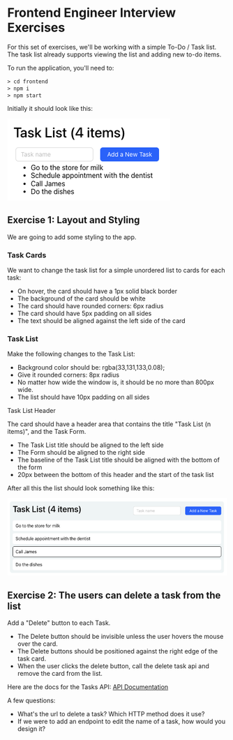 # Frontend Engineer Interview Exercises

For this set of exercises, we'll be working with a simple To-Do / Task list.
The task list already supports viewing the list and adding new to-do items.

To run the application, you'll need to:

```shell
> cd frontend
> npm i
> npm start
```

Initially it should look like this:

![Initial app](images/basic-task-list.png)


## Exercise 1: Layout and Styling

We are going to add some styling to the app.

### Task Cards

We want to change the task list for a simple unordered list to cards for each task:

* On hover, the card should have a 1px solid black border
* The background of the card should be white
* The card should have rounded corners: 6px radius
* The card should have 5px padding on all sides
* The text should be aligned against the left side of the card

### Task List

Make the following changes to the Task List:

* Background color should be: rgba(33,131,133,0.08);
* Give it rounded corners: 8px radius
* No matter how wide the window is, it should be no more than 800px wide.
* The list should have 10px padding on all sides

Task List Header

The card should have a header area that contains the title "Task List (n items)", and the Task Form. 
* The Task List title should be aligned to the left side
* The Form should be aligned to the right side
* The baseline of the Task List title should be aligned with the bottom of the form
* 20px between the bottom of this header and the start of the task list

After all this the list should look something like this:

![Styled app](./images/styled-list.png)

## Exercise 2: The users can delete a task from the list

Add a "Delete" button to each Task.

* The Delete button should be invisible unless the user hovers the mouse over the card.
* The Delete buttons should be positioned against the right edge of the task card.
* When the user clicks the delete button, call the delete task api and remove the card from the list.

Here are the docs for the Tasks API:
[API Documentation](./frontend/openapi.yaml)

A few questions:
* What's the url to delete a task? Which HTTP method does it use?
* If we were to add an endpoint to edit the name of a task, how would you design it?
